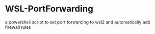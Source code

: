 # WSL-PortForwarding
a powershell script to set port forwarding to wsl2 and automatically add firewall rules

